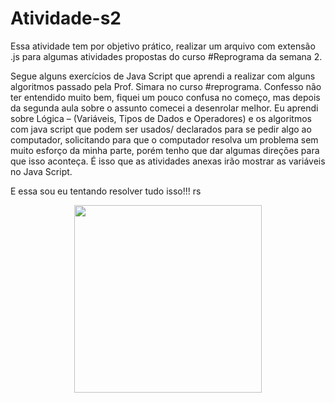 # Atividade-s2
Essa atividade tem por objetivo prático, realizar um arquivo com extensão .js para algumas atividades propostas do curso #Reprograma da semana 2.

Segue alguns exercícios de Java Script que aprendi a realizar com alguns algoritmos passado pela Prof. Simara no curso #reprograma.
Confesso não ter entendido muito bem, fiquei um pouco confusa no começo, mas depois da segunda aula sobre o assunto comecei a desenrolar melhor.
Eu aprendi sobre Lógica – (Variáveis, Tipos de Dados e Operadores) e os algoritmos com java script que podem ser usados/ declarados para se pedir algo ao computador, solicitando para que o computador resolva um problema sem muito esforço da minha parte, porém tenho que dar algumas direções para que isso aconteça.
É isso que as atividades anexas irão mostrar as variáveis no Java Script.

E essa sou eu tentando resolver tudo isso!!! rs

<div align="center">
<img src="https://user-images.githubusercontent.com/100974682/162264863-86e35582-6f06-4aad-9636-42151d2a993a.jpeg" width="300px" />
</div>

